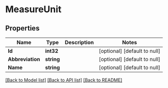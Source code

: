 # MeasureUnit

## Properties
Name | Type | Description | Notes
------------ | ------------- | ------------- | -------------
**Id** | **int32** |  | [optional] [default to null]
**Abbreviation** | **string** |  | [optional] [default to null]
**Name** | **string** |  | [optional] [default to null]

[[Back to Model list]](../README.md#documentation-for-models) [[Back to API list]](../README.md#documentation-for-api-endpoints) [[Back to README]](../README.md)
